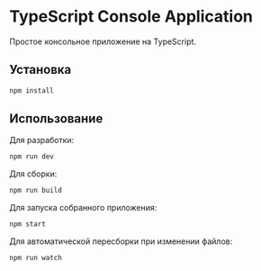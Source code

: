 # TypeScript Console Application

Простое консольное приложение на TypeScript.

## Установка

```bash
npm install
```

## Использование

Для разработки:
```bash
npm run dev
```

Для сборки:
```bash
npm run build
```

Для запуска собранного приложения:
```bash
npm start
```

Для автоматической пересборки при изменении файлов:
```bash
npm run watch
``` 